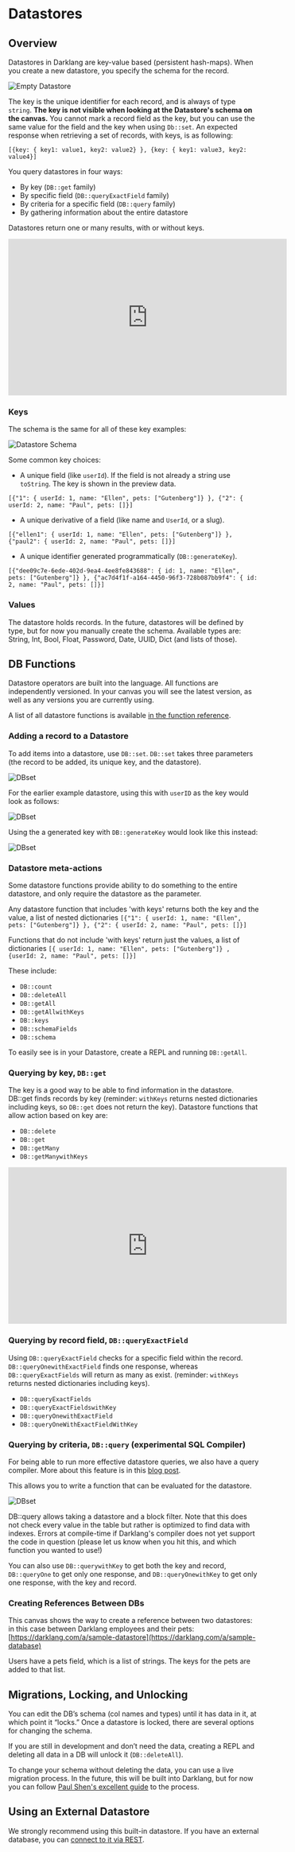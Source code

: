 # Datastores

## Overview

Datastores in Darklang are key-value based (persistent hash-maps). When you create a
new datastore, you specify the schema for the record.

![Empty Datastore](/img/datastores/empty.png)

The key is the unique identifier for each record, and is always of type
`string`. **The key is not visible when looking at the Datastore's schema on the
canvas.** You cannot mark a record field as the key, but you can use the same
value for the field and the key when using `Db::set`. An expected response when
retrieving a set of records, with keys, is as following:

`[{key: { key1: value1, key2: value2} }, {key: { key1: value3, key2: value4}]`

You query datastores in four ways:

- By key (`DB::get` family)
- By specific field (`DB::queryExactField` family)
- By criteria for a specific field (`DB::query` family)
- By gathering information about the entire datastore

Datastores return one or many results, with or without keys.

<iframe width="560" height="315" src="https://www.youtube.com/embed/_LqlHR55GZQ" frameborder="0" allow="accelerometer; autoplay; encrypted-media; gyroscope; picture-in-picture" allowfullscreen></iframe>

### Keys

The schema is the same for all of these key examples:

![Datastore Schema](/img/datastores/schema.png)

Some common key choices:

- A unique field (like `userId`). If the field is not already a string use
  `toString`. The key is shown in the preview data.

`[{"1": { userId: 1, name: "Ellen", pets: ["Gutenberg"]} }, {"2": { userId: 2, name: "Paul", pets: []}]`

- A unique derivative of a field (like name and `UserId`, or a slug).

`[{"ellen1": { userId: 1, name: "Ellen", pets: ["Gutenberg"]} }, {"paul2": { userId: 2, name: "Paul", pets: []}]`

- A unique identifier generated programmatically (`DB::generateKey`).

`[{"dee09c7e-6ede-402d-9ea4-4ee8fe843688": { id: 1, name: "Ellen", pets: ["Gutenberg"]} }, {"ac7d4f1f-a164-4450-96f3-728b087bb9f4": { id: 2, name: "Paul", pets: []}]`

### Values

The datastore holds records. In the future, datastores will be defined by type,
but for now you manually create the schema. Available types are: String, Int,
Bool, Float, Password, Date, UUID, Dict (and lists of those).

## DB Functions

Datastore operators are built into the language. All functions are independently
versioned. In your canvas you will see the latest version, as well as any
versions you are currently using.

A list of all datastore functions is available
[in the function reference](https://ops-documentation.builtwithdark.com/?pretty=1).

### Adding a record to a Datastore

To add items into a datastore, use `DB::set`. `DB::set` takes three parameters
(the record to be added, its unique key, and the datastore).

![DBset](/img/datastores/dbset_empty.png)

For the earlier example datastore, using this with `userID` as the key would
look as follows:

![DBset](/img/datastores/dbset.png)

Using the a generated key with `DB::generateKey` would look like this instead:

![DBset](/img/datastores/dbset_genkey.png)

### Datastore meta-actions

Some datastore functions provide ability to do something to the entire
datastore, and only require the datastore as the parameter.

Any datastore function that includes 'with keys' returns both the key and the
value, a list of nested dictionaries
`[{"1": { userId: 1, name: "Ellen", pets: ["Gutenberg"]} }, {"2": { userId: 2, name: "Paul", pets: []}]`

Functions that do not include 'with keys' return just the values, a list of
dictionaries
`[{ userId: 1, name: "Ellen", pets: ["Gutenberg"]} , {userId: 2, name: "Paul", pets: []}]`

These include:

- `DB::count`
- `DB::deleteAll`
- `DB::getAll`
- `DB::getAllwithKeys`
- `DB::keys`
- `DB::schemaFields`
- `DB::schema`

To easily see is in your Datastore, create a REPL and running `DB::getAll`.

### Querying by key, `DB::get`

The key is a good way to be able to find information in the datastore. DB::get
finds records by key (reminder: `withKeys` returns nested dictionaries including
keys, so `DB::get` does not return the key). Datastore functions that allow
action based on key are:

- `DB::delete`
- `DB::get`
- `DB::getMany`
- `DB::getManywithKeys`

<iframe width="560" height="315" src="https://www.youtube.com/embed/qNA8FzGkdWI" frameborder="0" allow="accelerometer; autoplay; encrypted-media; gyroscope; picture-in-picture" allowfullscreen></iframe>

### Querying by record field, `DB::queryExactField`

Using `DB::queryExactField` checks for a specific field within the record.
`DB::queryOnewithExactField` finds one response, whereas `DB::queryExactFields`
will return as many as exist. (reminder: `withKeys` returns nested dictionaries
including keys).

- `DB::queryExactFields`
- `DB::queryExactFieldswithKey`
- `DB::queryOnewithExactField`
- `DB::queryOneWithExactFieldWithKey`

### Querying by criteria, `DB::query` (experimental SQL Compiler)

For being able to run more effective datastore queries, we also have a query
compiler. More about this feature is in this
[blog post](https://blog.darklang.com/compiling-dark-to-sql).

This allows you to write a function that can be evaluated for the datastore.

![DBset](/img/datastores/dbquery.png)

DB::query allows taking a datastore and a block filter. Note that this does not
check every value in the table but rather is optimized to find data with
indexes. Errors at compile-time if Darklang's compiler does not yet support the code
in question (please let us know when you hit this, and which function you wanted
to use!)

You can also use `DB::querywithKey` to get both the key and record,
`DB::queryOne` to get only one response, and `DB::queryOnewithKey` to get only
one response, with the key and record.

### Creating References Between DBs

This canvas shows the way to create a reference between two datastores: in this
case between Darklang employees and their pets:
[https://darklang.com/a/sample-datastore](https://darklang.com/a/sample-database)

Users have a pets field, which is a list of strings. The keys for the pets are
added to that list.

## Migrations, Locking, and Unlocking

You can edit the DB’s schema (col names and types) until it has data in it, at
which point it “locks.” Once a datastore is locked, there are several options
for changing the schema.

If you are still in development and don’t need the data, creating a REPL and
deleting all data in a DB will unlock it (`DB::deleteAll`).

To change your schema without deleting the data, you can use a live migration
process. In the future, this will be built into Darklang, but for now you can follow
[Paul Shen's excellent guide](https://www.notion.so/paulshen/Datastore-migration-in-Dark-e8d50f81366b48fc92c980372f68d316)
to the process.

## Using an External Datastore

We strongly recommend using this built-in datastore. If you have an external
database, you can [connect to it via REST](/walk-throughs/external-db).
